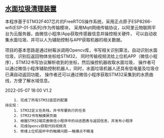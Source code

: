 ## [水面垃圾清理装置](https://github.com/OxfordProfessor/WaterGar-Gather.git)

本程序基于STM32F407芯片的FreeRTOS操作系统，采用正点原子ESP8266-wifi(ESP-01-S系列)作为传输模块，
采用Mqtt网络传输协议，以阿里云物联网平台为云服务器，由微信小程序/App获取传感器信息并操控相关硬件，
可以自动收集水面垃圾、并可以人为辅助控制与APP获取机器的相关数据。


项目的基本思路是通过树莓派调用Opencv库，书写相关识别算法，自动识别水面垃圾，识别后返回物体坐标给STM32，
同时传输视频流给上位机APP（微信小程序），STM32书写协议解析收到的坐标，然后操控机器收取水面垃圾，
操作者可以通过微信小程序辅助控制机器人，同时，水面垃圾机器人还具有低电量及垃圾仓已满自动返回功能，
操作者还可以通过微信小程序获取STM32采集到的水质曲线，方便了解水域信息。

2022-05-07 18:00 V1.2

        1. 完成了所有STM32底层的配置
    待实现：
        1. STM32定义任务栈，并书写要执行的任务
        2. STM32书写触摸屏页面
        3. 根据STM32端完善微信小程序中的动态图表与返回信息，并发布小程序
        4. 完成Opencv获取代码视频流
        5. 修缮上位机摇杆中的触摸问题——触摸点不精准

     
